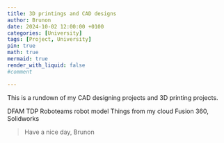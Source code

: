 ```yaml
---
title: 3D printings and CAD designs
author: Brunon
date: 2024-10-02 12:00:00 +0100
categories: [University]
tags: [Project, University]
pin: true
math: true
mermaid: true
render_with_liquid: false
#comment

---
```


This is a rundown of my CAD designing projects and 3D printing projects. 

DFAM
TDP
Roboteams robot model 
Things from my cloud 
Fusion 360, Solidworks

> Have a nice day, Brunon